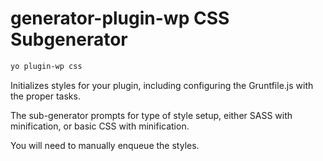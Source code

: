 # generator-plugin-wp CSS Subgenerator

```bash
yo plugin-wp css
```

Initializes styles for your plugin, including configuring the Gruntfile.js with the proper tasks.

The sub-generator prompts for type of style setup, either SASS with minification, or basic CSS with minification.

You will need to manually enqueue the styles.